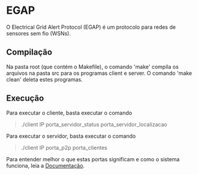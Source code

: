 # EGAP
O Electrical Grid Alert Protocol (EGAP) é um protocolo para redes de sensores sem fio (WSNs).

## Compilação
Na pasta root (que contém o Makefile), o comando 'make' compila os arquivos na pasta src para os programas client e server. O comando 'make clean' deleta estes programas.

## Execução
Para executar o cliente, basta executar o comando
>./client IP porta_servidor_status porta_servidor_localizacao

Para executar o servidor, basta executar o comando
>./client IP porta_p2p porta_clientes

Para entender melhor o que estas portas significam e como o sistema funciona, leia a [Documentação](https://github.com/Tuzass/EGAP/blob/main/Documentação.pdf).
